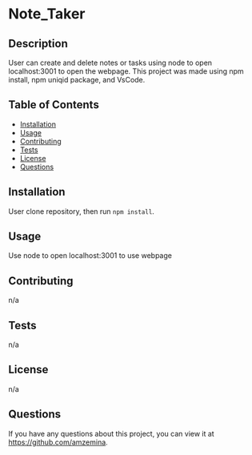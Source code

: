 # Note_Taker

## Description
User can create and delete notes or tasks using node to open localhost:3001 to open the webpage. 
This project was made using npm install, npm uniqid package, and VsCode.

  ## Table of Contents
  * [Installation](#installation)
  * [Usage](#usage)
  * [Contributing](#contributing)
  * [Tests](#tests)
  * [License](#license)
  * [Questions](#questions)

## Installation
User clone repository, then run `npm install`.

## Usage
Use node to open localhost:3001 to use webpage

## Contributing
n/a

## Tests
n/a

## License
n/a

## Questions
If you have any questions about this project, you can view it at https://github.com/amzemina.

  

